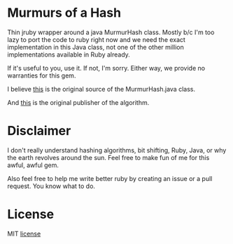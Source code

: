 # Murmurs of a Hash

Thin jruby wrapper around a java MurmurHash class. Mostly b/c I'm too lazy to port
the code to ruby right now and we need the exact implementation in this Java class,
not one of the other million implementations available in Ruby already.

If it's useful to you, use it. If not, I'm sorry. Either way, we provide no warranties
for this gem.

I believe [this](https://github.com/indeedeng/util/blob/master/util-core/src/main/java/com/indeed/util/core/hash/MurmurHash.java) is the original source of the MurmurHash.java class.

And [this](https://sites.google.com/site/murmurhash/) is the original publisher of the algorithm.

# Disclaimer

I don't really understand hashing algorithms, bit shifting, Ruby, Java, or why
the earth revolves around the sun. Feel free to make fun of me for this awful,
awful gem.

Also feel free to help me write better ruby by creating an issue or a pull request.
You know what to do.

# License

MIT [license](LICENSE)
